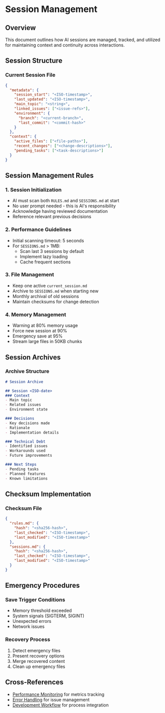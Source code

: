 # Session Management

## Overview

This document outlines how AI sessions are managed, tracked, and utilized for maintaining context and continuity across interactions.

## Session Structure

### Current Session File
```json
{
  "metadata": {
    "session_start": "<ISO-timestamp>",
    "last_updated": "<ISO-timestamp>",
    "main_topic": "<string>",
    "linked_issues": ["<issue-refs>"],
    "environment": {
      "branch": "<current-branch>",
      "last_commit": "<commit-hash>"
    }
  },
  "context": {
    "active_files": ["<file-paths>"],
    "recent_changes": ["<change-descriptions>"],
    "pending_tasks": ["<task-descriptions>"]
  }
}
```

## Session Management Rules

### 1. Session Initialization
- AI must scan both `RULES.md` and `SESSIONS.md` at start
- No user prompt needed - this is AI's responsibility
- Acknowledge having reviewed documentation
- Reference relevant previous decisions

### 2. Performance Guidelines
- Initial scanning timeout: 5 seconds
- For `SESSIONS.md` > 1MB:
  - Scan last 3 sessions by default
  - Implement lazy loading
  - Cache frequent sections

### 3. File Management
- Keep one active `current_session.md`
- Archive to `SESSIONS.md` when starting new
- Monthly archival of old sessions
- Maintain checksums for change detection

### 4. Memory Management
- Warning at 80% memory usage
- Force new session at 90%
- Emergency save at 95%
- Stream large files in 50KB chunks

## Session Archives

### Archive Structure
```markdown
# Session Archive

## Session <ISO-date>
### Context
- Main topic
- Related issues
- Environment state

### Decisions
- Key decisions made
- Rationale
- Implementation details

### Technical Debt
- Identified issues
- Workarounds used
- Future improvements

### Next Steps
- Pending tasks
- Planned features
- Known limitations
```

## Checksum Implementation

### Checksum File
```json
{
  "rules.md": {
    "hash": "<sha256-hash>",
    "last_checked": "<ISO-timestamp>",
    "last_modified": "<ISO-timestamp>"
  },
  "sessions.md": {
    "hash": "<sha256-hash>",
    "last_checked": "<ISO-timestamp>",
    "last_modified": "<ISO-timestamp>"
  }
}
```

## Emergency Procedures

### Save Trigger Conditions
- Memory threshold exceeded
- System signals (SIGTERM, SIGINT)
- Unexpected errors
- Network issues

### Recovery Process
1. Detect emergency files
2. Present recovery options
3. Merge recovered content
4. Clean up emergency files

## Cross-References

- [Performance Monitoring](./performance/monitoring.md) for metrics tracking
- [Error Handling](./errors/README.md) for issue management
- [Development Workflow](./development-workflow.md) for process integration 